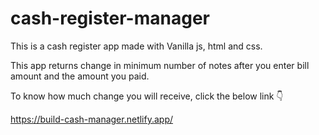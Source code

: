 # cash-register-manager

This is a cash register app made with Vanilla js, html and css.

This app returns change in minimum number of notes after you enter bill amount and the amount you paid.

To know how much change you will receive, click the below link 👇

https://build-cash-manager.netlify.app/
